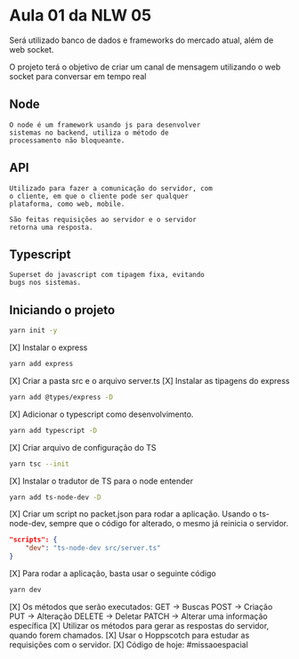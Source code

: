 # Aula 01 da NLW 05

Será utilizado banco de dados e frameworks do mercado
atual, além de web socket.

O projeto terá o objetivo de criar um canal de mensagem
utilizando o web socket para conversar em tempo real

## Node 
    O node é um framework usando js para desenvolver
    sistemas no backend, utiliza o método de 
    processamento não bloqueante.

## API
    Utilizado para fazer a comunicação do servidor, com
    o cliente, em que o cliente pode ser qualquer 
    plataforma, como web, mobile.
    
    São feitas requisições ao servidor e o servidor
    retorna uma resposta. 

## Typescript
    Superset do javascript com tipagem fixa, evitando
    bugs nos sistemas.

## Iniciando o projeto
```zsh
yarn init -y
```
[X] Instalar o express
```zsh
yarn add express
```
[X] Criar a pasta src e o arquivo server.ts
[X] Instalar as tipagens do express
```zsh
yarn add @types/express -D 
```
[X] Adicionar o typescript como desenvolvimento.
```zsh
yarn add typescript -D
```
[X] Criar arquivo de configuração do TS
```zsh
yarn tsc --init
```
[X] Instalar o tradutor de TS para o node entender
```zsh
yarn add ts-node-dev -D
```
[X] Criar um script no packet.json para rodar a aplicação.
    Usando o ts-node-dev, sempre que o código for 
    alterado, o mesmo já reinicia o servidor.
```json
"scripts": {
    "dev": "ts-node-dev src/server.ts"
}
```
[X] Para rodar a aplicação, basta usar o seguinte código
```zsh
yarn dev
```
[X] Os métodos que serão executados: 
    GET -> Buscas
    POST -> Criação
    PUT -> Alteração
    DELETE -> Deletar
    PATCH -> Alterar uma informação específica
[X] Utilizar os métodos para gerar as respostas do servidor, quando forem chamados.
[X] Usar o Hoppscotch para estudar as requisições com o servidor.
[X] Código de hoje: #missaoespacial
